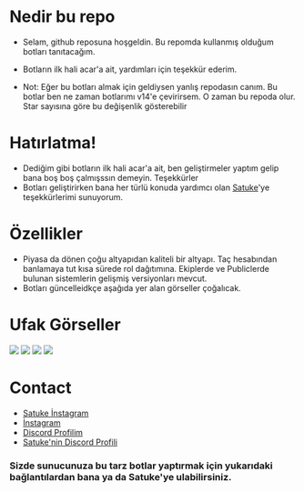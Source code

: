 # Nedir bu repo

* Selam, github reposuna hoşgeldin. Bu repomda kullanmış olduğum botları tanıtacağım.
* Botların ilk hali acar'a ait, yardımları için teşekkür ederim.

* Not: Eğer bu botları almak için geldiysen yanlış repodasın canım. Bu botlar ben ne zaman botlarımı v14'e çevirirsem.
O zaman bu repoda olur. Star sayısına göre bu değişenlik gösterebilir


# Hatırlatma!
* Dediğim gibi botların ilk hali acar'a ait, ben geliştirmeler yaptım gelip bana boş boş çalmışssın demeyin. Teşekkürler
* Botları geliştirirken bana her türlü konuda yardımcı olan [Satuke](https://github.com/TheSatuke)'ye teşekkürlerimi sunuyorum.

# Özellikler

* Piyasa da dönen çoğu altyapıdan kaliteli bir altyapı. Taç hesabından banlamaya tut kısa sürede rol dağıtımına. Ekiplerde ve Publiclerde bulunan sistemlerin gelişmiş
versiyonları mevcut.
* Botları güncelleidkçe aşağıda yer alan görseller çoğalıcak.

# Ufak Görseller
<img src="https://cdn.discordapp.com/attachments/980446129961435136/1001851502970818600/unknown.png">
<img src="https://cdn.discordapp.com/attachments/980446129961435136/1001851661809106975/unknown.png">
<img src="https://cdn.discordapp.com/attachments/1001225219895218307/1001851792381984798/unknown.png">
<img src="https://cdn.discordapp.com/attachments/1001225219895218307/1001851983067631767/unknown.png">

# Contact
* [Satuke İnstagram](https://instagram.com/satukecim)
* [İnstagram](https://instagram.com/axiomacim)
* [Discord Profilim](https://discord.com/users/418081929980674070)
* [Satuke'nin Discord Profili](https://discord.com/users/707325480378040430)

### Sizde sunucunuza bu tarz botlar yaptırmak için yukarıdaki bağlantılardan bana ya da Satuke'ye ulabilirsiniz.
